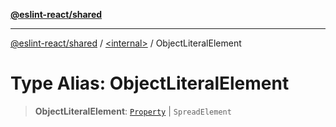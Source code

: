 [**@eslint-react/shared**](../../README.md)

***

[@eslint-react/shared](../../README.md) / [\<internal\>](../README.md) / ObjectLiteralElement

# Type Alias: ObjectLiteralElement

> **ObjectLiteralElement**: [`Property`](Property.md) \| `SpreadElement`
